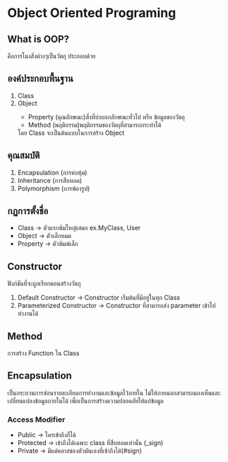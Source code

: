 # Object Oriented Programing

## What is OOP?
คือการโมงสิ่งต่างๆเป็นวัตถุ ประกอบด้วย

## องค์ประกอบพื้นฐาน
<ol>
  <li>Class</li>
  <li>Object</li>
    <ul>
      <li>Property (คุณลักษณะ)สิ่งที่บ่งบอกลักษณะทั่วไป หรือ ข้อมูลของวัตถุ</li>
      <li>Method (พฤติกรรม)พฤติกรรมของวัตถุที่สามารถกระทำได้</li>
    </ul>
    โดย Class จะเป็นต้นแบบในการสร้าง Object
</ol>

## คุณสมบัติ
<ol>
  <li>Encapsulation (การห่อหุ้ม)</li>
  <li>Inheritance (การสืบทอด)</li>
  <li>Polymorphism (การพ้องรูป)</li>
</ol>

## กฏการตั้งชื่อ
<ul>
  <li>Class -> ตัวแรกพิมใหญ๋เสมอ ex.MyClass, User</li>
  <li>Object -> ตัวเล็กหมด</li>
  <li>Property -> ตัวพิมพ์เล็ก</li>
</ul>

## Constructor
ฟังก์ชันที่จะถูกเรียกตอนสร้างวัตถุ
<ol>
  <li>Default Constructor -> Constructor เริ่มต้นที่มีอยู่ในทุก Class</li>
  <li>Parameterized Constructor -> Constructor ที่สามารถส่ง parameter เข้าไปทำงานได้</li>
</ol>

## Method
การสร้าง Function ใน Class

## Encapsulation
เป็นกระบวนการซ่อนรายละเอียดการทำงานและข้อมูลไว้ภายใน ไม่ให้ภายนอกสามารถมองเห็นและเปลี่ยนแปลงข้อมูลภายในได้ เพื่อเป็นการสร้างความปลอดภัยให้แก่ข้อมูล
### Access Modifier
<ul>
  <li>Public -> ใครเข้าถึงก็ได้</li>
  <li>Protected -> เข้าถึงได้เฉพาะ class ที่สืบทอดเท่านั้น (_sign)</li>
  <li>Private -> มีแต่คลาสของตัวมันเองที่เข้าถึงได้(#sign)</li>
</ul>